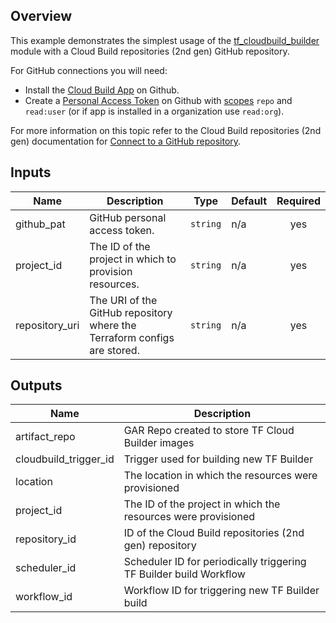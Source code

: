 ## Overview

This example demonstrates the simplest usage of the [tf_cloudbuild_builder](../../modules/tf_cloudbuild_builder/) module with a Cloud Build repositories (2nd gen) GitHub repository.

For GitHub connections you will need:

- Install the [Cloud Build App](https://github.com/apps/google-cloud-build) on Github.
- Create a [Personal Access Token](https://docs.github.com/en/authentication/keeping-your-account-and-data-secure/creating-a-personal-access-token) on Github with [scopes](https://docs.github.com/en/apps/oauth-apps/building-oauth-apps/scopes-for-oauth-apps#available-scopes) `repo` and `read:user` (or if app is installed in a organization use `read:org`).

For more information on this topic refer to the Cloud Build repositories (2nd gen) documentation for
[Connect to a GitHub repository](https://cloud.google.com/build/docs/automating-builds/github/connect-repo-github?generation=2nd-gen).

<!-- BEGINNING OF PRE-COMMIT-TERRAFORM DOCS HOOK -->
## Inputs

| Name | Description | Type | Default | Required |
|------|-------------|------|---------|:--------:|
| github\_pat | GitHub personal access token. | `string` | n/a | yes |
| project\_id | The ID of the project in which to provision resources. | `string` | n/a | yes |
| repository\_uri | The URI of the GitHub repository where the Terraform configs are stored. | `string` | n/a | yes |

## Outputs

| Name | Description |
|------|-------------|
| artifact\_repo | GAR Repo created to store TF Cloud Builder images |
| cloudbuild\_trigger\_id | Trigger used for building new TF Builder |
| location | The location in which the resources were provisioned |
| project\_id | The ID of the project in which the resources were provisioned |
| repository\_id | ID of the Cloud Build repositories (2nd gen) repository |
| scheduler\_id | Scheduler ID for periodically triggering TF Builder build Workflow |
| workflow\_id | Workflow ID for triggering new TF Builder build |

<!-- END OF PRE-COMMIT-TERRAFORM DOCS HOOK -->
